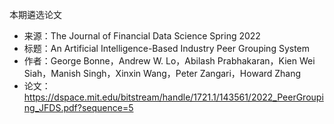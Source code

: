 本期遴选论文
* 来源：The Journal of Financial Data Science Spring 2022
* 标题：An Artificial Intelligence-Based Industry Peer Grouping System
* 作者：George Bonne，Andrew W. Lo，Abilash Prabhakaran，Kien Wei Siah，Manish Singh，Xinxin Wang，Peter Zangari，Howard Zhang
* 论文： https://dspace.mit.edu/bitstream/handle/1721.1/143561/2022_PeerGrouping_JFDS.pdf?sequence=5
